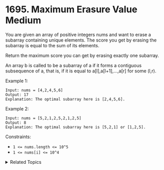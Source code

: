 # 1695. Maximum Erasure Value<br> Medium

You are given an array of positive integers nums and want to erase a subarray containing unique elements. The score you get by erasing the subarray is equal to the sum of its elements.

Return the maximum score you can get by erasing exactly one subarray.

An array b is called to be a subarray of a if it forms a contiguous subsequence of a, that is, if it is equal to a[l],a[l+1],...,a[r] for some (l,r).

Example 1:

```
Input: nums = [4,2,4,5,6]
Output: 17
Explanation: The optimal subarray here is [2,4,5,6].
```

Example 2:

```
Input: nums = [5,2,1,2,5,2,1,2,5]
Output: 8
Explanation: The optimal subarray here is [5,2,1] or [1,2,5].
```

Constraints:

- `1 <= nums.length <= 10^5`
- `1 <= nums[i] <= 10^4`

<details>

<summary> Related Topics </summary>

-   `Sliding Window`
-   `Two Pointer`

</details>
